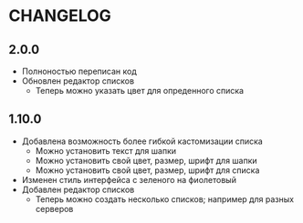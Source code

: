 # CHANGELOG

## 2.0.0

* Полноностью переписан код
* Обновлен редактор списков
  * Теперь можно указать цвет для опреденного списка

## 1.10.0

* Добавлена возможность более гибкой кастомизации списка
  * Можно установить текст для шапки
  * Можно установить свой цвет, размер, шрифт для шапки
  * Можно установить свой цвет, размер, шрифт для списка
* Изменен стиль интерфейса с зеленого на фиолетовый
* Добавлен редактор списков
  * Теперь можно создать несколько списков; например для разных серверов
